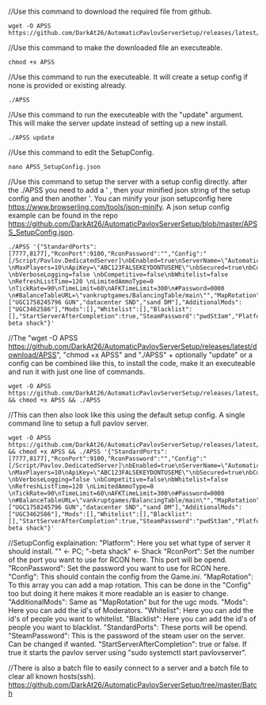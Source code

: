//Use this command to download the required file from github.
```
wget -O APSS https://github.com/DarkAt26/AutomaticPavlovServerSetup/releases/latest/download/APSS
```

//Use this command to make the downloaded file an executeable.
```
chmod +x APSS
```

//Use this command to run the executeable. It will create a setup config if none is provided or existing already.
```
./APSS
```
//Use this command to run the executeable with the "update" argument. This will make the server update instead of setting up a new install.
```
./APSS update
```

//Use this command to edit the SetupConfig.
```
nano APSS_SetupConfig.json
```

//Use this command to setup the server with a setup config directly. after the ./APSS you need to add a ' , then your minified json string of the setup config and then another '. You can minify your json setupconfig here https://www.browserling.com/tools/json-minify. A json setup config example can be found in the repo https://github.com/DarkAt26/AutomaticPavlovServerSetup/blob/master/APSS_SetupConfig.json.
```
./APSS '{"StandardPorts":[7777,8177],"RconPort":9100,"RconPassword":"","Config":"[/Script/Pavlov.DedicatedServer]\nbEnabled=true\nServerName=\"AutomaticPavlovServerSetup\" \nMaxPlayers=10\nApiKey=\"ABC123FALSEKEYDONTUSEME\"\nbSecured=true\nbCustomServer=true \nbVerboseLogging=false \nbCompetitive=false\nbWhitelist=false \nRefreshListTime=120 \nLimitedAmmoType=0 \nTickRate=90\nTimeLimit=60\nAFKTimeLimit=300\n#Password=0000 \n#BalanceTableURL=\"vankruptgames/BalancingTable/main\"","MapRotation":["UGC1758245796 GUN","datacenter SND","sand DM"],"AdditionalMods":["UGC3462586"],"Mods":[],"Whitelist":[],"Blacklist":[],"StartServerAfterCompletion":true,"SteamPassword":"pwdSt3am","Platform":"-beta shack"}'
```
//The "wget -O APSS https://github.com/DarkAt26/AutomaticPavlovServerSetup/releases/latest/download/APSS", "chmod +x APSS" and "./APSS" + optionally "update" or a config can be combined like this, to install the code, make it an executeable and run it with just one line of commands.
```
wget -O APSS https://github.com/DarkAt26/AutomaticPavlovServerSetup/releases/latest/download/APSS && chmod +x APSS && ./APSS
```

//This can then also look like this using the default setup config. A single command line to setup a full pavlov server.
```
wget -O APSS https://github.com/DarkAt26/AutomaticPavlovServerSetup/releases/latest/download/APSS && chmod +x APSS && ./APSS '{"StandardPorts":[7777,8177],"RconPort":9100,"RconPassword":"","Config":"[/Script/Pavlov.DedicatedServer]\nbEnabled=true\nServerName=\"AutomaticPavlovServerSetup\" \nMaxPlayers=10\nApiKey=\"ABC123FALSEKEYDONTUSEME\"\nbSecured=true\nbCustomServer=true \nbVerboseLogging=false \nbCompetitive=false\nbWhitelist=false \nRefreshListTime=120 \nLimitedAmmoType=0 \nTickRate=90\nTimeLimit=60\nAFKTimeLimit=300\n#Password=0000 \n#BalanceTableURL=\"vankruptgames/BalancingTable/main\"","MapRotation":["UGC1758245796 GUN","datacenter SND","sand DM"],"AdditionalMods":["UGC3462586"],"Mods":[],"Whitelist":[],"Blacklist":[],"StartServerAfterCompletion":true,"SteamPassword":"pwdSt3am","Platform":"-beta shack"}'
```

//SetupConfig explaination:
"Platform": Here you set what type of server it should install. "" <- PC; "-beta shack" <- Shack
"RconPort": Set the number of the port you want to use for RCON here. This port will be opend.
"RconPassword": Set the password you want to use for RCON here.
"Config": This should contain the config from the Game.ini.
"MapRotation": To this array you can add a map rotation. This can be done in the "Config" too but doing it here makes it more readable an is easier to change.
"AdditionalMods": Same as "MapRotation" but for the ugc mods.
"Mods": Here you can add the id's of Moderators.
"Whitelist": Here you can add the id's of people you want to whitelist.
"Blacklist": Here you can add the id's of people you want to blacklist.
"StandardPorts": These ports will be opend.
"SteamPassword": This is the password of the steam user on the server. Can be changed if wanted.
"StartServerAfterCompletion": true or false. If true it starts the pavlov server using "sudo systemctl start pavlovserver".



//There is also a batch file to easily connect to a server and a batch file to clear all known hosts(ssh). https://github.com/DarkAt26/AutomaticPavlovServerSetup/tree/master/Batch
